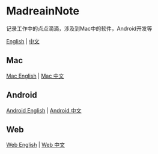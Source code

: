 # MadreainNote

记录工作中的点点滴滴，涉及到Mac中的软件，Android开发等

[English](README.md) | [中文](README-zh.md)

## Mac

[Mac English](Mac/Mac.md) | [Mac 中文](Mac/Mac-zh.md)

## Android

[Android English](Android/Android.md) | [Android 中文](Android/Android-zh.md)

## Web

[Web English](Web/Web.md) | [Web 中文](Web/Web-zh.md)
